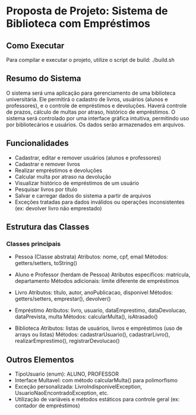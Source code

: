 # Proposta de Projeto: Sistema de Biblioteca com Empréstimos

## Como Executar
Para compilar e executar o projeto, utilize o script de build:
./build.sh

## Resumo do Sistema
O sistema será uma aplicação para gerenciamento de uma biblioteca universitária. Ele permitirá o cadastro de livros, usuários (alunos e professores), e o controle de empréstimos e devoluções. Haverá controle de prazos, cálculo de multas por atraso, histórico de empréstimos. O sistema será controlado por uma interface gráfica intuitiva, permitindo uso por bibliotecários e usuários. Os dados serão armazenados em arquivos.

## Funcionalidades
- Cadastrar, editar e remover usuários (alunos e professores)
- Cadastrar e remover livros
- Realizar empréstimos e devoluções
- Calcular multa por atraso na devolução
- Visualizar histórico de empréstimos de um usuário
- Pesquisar livros por título
- Salvar e carregar dados do sistema a partir de arquivos
- Exceções tratadas para dados inválidos ou operações inconsistentes (ex: devolver livro não emprestado)


## Estrutura das Classes
### Classes principais
- Pessoa (Classe abstrata)
Atributos: nome, cpf, email
Métodos: getters/setters, toString()

- Aluno e Professor (herdam de Pessoa)
Atributos específicos: matrícula, departamento
Métodos adicionais: limite diferente de empréstimos

- Livro
Atributos: título, autor, anoPublicacao, disponivel
Métodos: getters/setters, emprestar(), devolver()

- Empréstimo
Atributos: livro, usuario, dataEmprestimo, dataDevolucao, dataPrevista, multa
Métodos: calcularMulta(), isAtrasado()

- Biblioteca
Atributos: listas de usuários, livros e empréstimos (uso de arrays ou listas)
Métodos: cadastrarUsuario(), cadastrarLivro(), realizarEmprestimo(), registrarDevolucao()

## Outros Elementos
- TipoUsuario (enum): ALUNO, PROFESSOR
- Interface Multavel: com método calcularMulta() para polimorfismo
- Exceção personalizada: LivroIndisponivelException, UsuarioNaoEncontradoException, etc.
- Utilização de variáveis e métodos estáticos para controle geral (ex: contador de empréstimos)